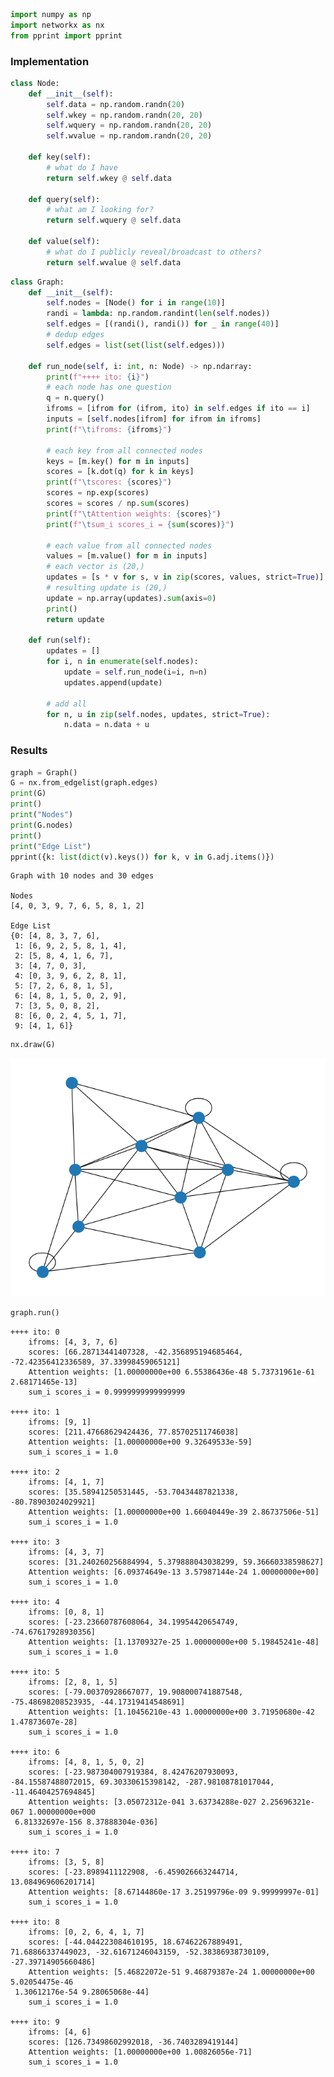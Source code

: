 ```python
import numpy as np
import networkx as nx
from pprint import pprint
```

### Implementation


```python
class Node:
    def __init__(self):
        self.data = np.random.randn(20)
        self.wkey = np.random.randn(20, 20)
        self.wquery = np.random.randn(20, 20)
        self.wvalue = np.random.randn(20, 20)

    def key(self):
        # what do I have
        return self.wkey @ self.data

    def query(self):
        # what am I looking for?
        return self.wquery @ self.data

    def value(self):
        # what do I publicly reveal/broadcast to others?
        return self.wvalue @ self.data
```


```python
class Graph:
    def __init__(self):
        self.nodes = [Node() for i in range(10)]
        randi = lambda: np.random.randint(len(self.nodes))
        self.edges = [(randi(), randi()) for _ in range(40)]
        # dedup edges
        self.edges = list(set(list(self.edges)))

    def run_node(self, i: int, n: Node) -> np.ndarray:
        print(f"++++ ito: {i}")
        # each node has one question
        q = n.query()
        ifroms = [ifrom for (ifrom, ito) in self.edges if ito == i]
        inputs = [self.nodes[ifrom] for ifrom in ifroms]
        print(f"\tifroms: {ifroms}")

        # each key from all connected nodes
        keys = [m.key() for m in inputs]
        scores = [k.dot(q) for k in keys]
        print(f"\tscores: {scores}")
        scores = np.exp(scores)
        scores = scores / np.sum(scores)
        print(f"\tAttention weights: {scores}")
        print(f"\tsum_i scores_i = {sum(scores)}")

        # each value from all connected nodes
        values = [m.value() for m in inputs]
        # each vector is (20,)
        updates = [s * v for s, v in zip(scores, values, strict=True)]
        # resulting update is (20,)
        update = np.array(updates).sum(axis=0)
        print()
        return update

    def run(self):
        updates = []
        for i, n in enumerate(self.nodes):
            update = self.run_node(i=i, n=n)
            updates.append(update)

        # add all
        for n, u in zip(self.nodes, updates, strict=True):
            n.data = n.data + u
```

### Results


```python
graph = Graph()
G = nx.from_edgelist(graph.edges)
print(G)
print()
print("Nodes")
print(G.nodes)
print()
print("Edge List")
pprint({k: list(dict(v).keys()) for k, v in G.adj.items()})
```

    Graph with 10 nodes and 30 edges
    
    Nodes
    [4, 0, 3, 9, 7, 6, 5, 8, 1, 2]
    
    Edge List
    {0: [4, 8, 3, 7, 6],
     1: [6, 9, 2, 5, 8, 1, 4],
     2: [5, 8, 4, 1, 6, 7],
     3: [4, 7, 0, 3],
     4: [0, 3, 9, 6, 2, 8, 1],
     5: [7, 2, 6, 8, 1, 5],
     6: [4, 8, 1, 5, 0, 2, 9],
     7: [3, 5, 0, 8, 2],
     8: [6, 0, 2, 4, 5, 1, 7],
     9: [4, 1, 6]}



```python
nx.draw(G)
```


    
![png](assets/img/custom/attention_graph_6_0.png)
    



```python
graph.run()
```

    ++++ ito: 0
    	ifroms: [4, 3, 7, 6]
    	scores: [66.28713441407328, -42.356895194685464, -72.42356412336589, 37.33998459065121]
    	Attention weights: [1.00000000e+00 6.55386436e-48 5.73731961e-61 2.68171465e-13]
    	sum_i scores_i = 0.9999999999999999
    
    ++++ ito: 1
    	ifroms: [9, 1]
    	scores: [211.47668629424436, 77.85702511746038]
    	Attention weights: [1.00000000e+00 9.32649533e-59]
    	sum_i scores_i = 1.0
    
    ++++ ito: 2
    	ifroms: [4, 1, 7]
    	scores: [35.58941250531445, -53.70434487821338, -80.78903024029921]
    	Attention weights: [1.00000000e+00 1.66040449e-39 2.86737506e-51]
    	sum_i scores_i = 1.0
    
    ++++ ito: 3
    	ifroms: [4, 3, 7]
    	scores: [31.240260256884994, 5.379888043038299, 59.36660338598627]
    	Attention weights: [6.09374649e-13 3.57987144e-24 1.00000000e+00]
    	sum_i scores_i = 1.0
    
    ++++ ito: 4
    	ifroms: [0, 8, 1]
    	scores: [-23.23660787608064, 34.19954420654749, -74.67617928930356]
    	Attention weights: [1.13709327e-25 1.00000000e+00 5.19845241e-48]
    	sum_i scores_i = 1.0
    
    ++++ ito: 5
    	ifroms: [2, 8, 1, 5]
    	scores: [-79.00370928667077, 19.908000741887548, -75.48698208523935, -44.17319414548691]
    	Attention weights: [1.10456210e-43 1.00000000e+00 3.71950680e-42 1.47873607e-28]
    	sum_i scores_i = 1.0
    
    ++++ ito: 6
    	ifroms: [4, 8, 1, 5, 0, 2]
    	scores: [-23.987304007919384, 8.42476207930093, -84.15587488072015, 69.30330615398142, -287.98108781017044, -11.46404257694845]
    	Attention weights: [3.05072312e-041 3.63734288e-027 2.25696321e-067 1.00000000e+000
     6.81332697e-156 8.37888304e-036]
    	sum_i scores_i = 1.0
    
    ++++ ito: 7
    	ifroms: [3, 5, 8]
    	scores: [-23.8989411122908, -6.459026663244714, 13.084969606201714]
    	Attention weights: [8.67144860e-17 3.25199796e-09 9.99999997e-01]
    	sum_i scores_i = 1.0
    
    ++++ ito: 8
    	ifroms: [0, 2, 6, 4, 1, 7]
    	scores: [-44.044223084610195, 18.67462267889491, 71.68866337449023, -32.61671246043159, -52.38386938730109, -27.39714905660486]
    	Attention weights: [5.46822072e-51 9.46879387e-24 1.00000000e+00 5.02054475e-46
     1.30612176e-54 9.28065068e-44]
    	sum_i scores_i = 1.0
    
    ++++ ito: 9
    	ifroms: [4, 6]
    	scores: [126.73498602992018, -36.7403289419144]
    	Attention weights: [1.00000000e+00 1.00826056e-71]
    	sum_i scores_i = 1.0
    

